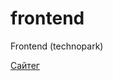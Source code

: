 # frontend
Frontend (technopark)

[Сайтег](https://tf-develop-server.herokuapp.com/main-page/main-page.html)
